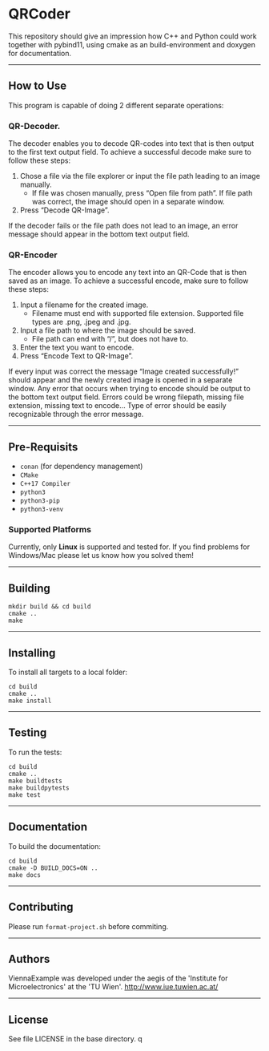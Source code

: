# QRCoder

This repository should give an impression how C++ and Python could work together with pybind11, using cmake as an build-environment and doxygen for documentation.

--------------------------

## How to Use

This program is capable of doing 2 different separate operations:
### QR-Decoder. 
The decoder enables you to decode QR-codes into text that is then output to the first text output field. 
To achieve a successful decode make sure to follow these steps:
1. Chose a file via the file explorer or input the file path leading to an image manually.
    - If file was chosen manually, press “Open file from path”. If file path was correct, the image should open in a separate window.
2. Press “Decode QR-Image”.

If the decoder fails or the file path does not lead to an image, an error message should appear in the bottom text output field. 

### QR-Encoder
The encoder allows you to encode any text into an QR-Code that is then saved as an image. To achieve a successful encode, make sure to follow these steps:
1. Input a filename for the created image. 
    - Filename must end with supported file extension. Supported file types are .png, .jpeg and .jpg.
2. Input a file path to where the image should be saved.
    - File path can end with “/”, but does not have to.
3. Enter the text you want to encode.
4. Press “Encode Text to QR-Image”.

If every input was correct the message “Image created successfully!” should appear and the newly created image is opened in a separate window.
Any error that occurs when trying to encode should be output to the bottom text output field.
Errors could be wrong filepath, missing file extension, missing text to encode… 
Type of error should be easily recognizable through the error message.

--------------------------


## Pre-Requisits

- `conan` (for dependency management)
- `CMake`
- `C++17 Compiler`
- `python3`
- `python3-pip`
- `python3-venv`

### Supported Platforms

Currently, only **Linux** is supported and tested for. If you find problems for Windows/Mac please let us know how you solved them!

--------------------------
## Building

```
mkdir build && cd build
cmake ..
make
```

--------------------------
## Installing

To install all targets to a local folder:
```
cd build
cmake ..
make install
```

--------------------------
## Testing

To run the tests:
```
cd build
cmake ..
make buildtests
make buildpytests
make test
```

--------------------------
## Documentation

To build the documentation:
```
cd build
cmake -D BUILD_DOCS=ON ..
make docs
```

--------------------------
## Contributing

Please run ``format-project.sh`` before commiting.

--------------------------
## Authors
ViennaExample was developed under the aegis of the 'Institute for Microelectronics' at the 'TU Wien'.
http://www.iue.tuwien.ac.at/

--------------------------
## License
See file LICENSE in the base directory.
q

